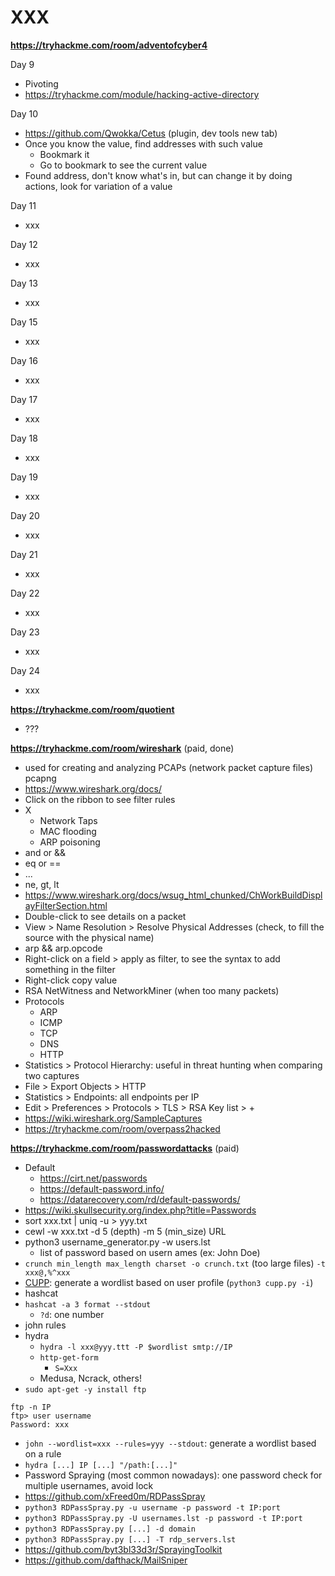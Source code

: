 # XXX

**https://tryhackme.com/room/adventofcyber4**

Day 9

* Pivoting
* https://tryhackme.com/module/hacking-active-directory

Day 10

* https://github.com/Qwokka/Cetus (plugin, dev tools new tab)
* Once you know the value, find addresses with such value
  * Bookmark it
  * Go to bookmark to see the current value
* Found address, don't know what's in, but can change it by doing actions, look for variation of a value

Day 11

* xxx

Day 12

* xxx

Day 13

* xxx

Day 15

* xxx

Day 16

* xxx

Day 17

* xxx

Day 18

* xxx

Day 19

* xxx

Day 20

* xxx

Day 21

* xxx

Day 22

* xxx

Day 23

* xxx

Day 24

* xxx

**https://tryhackme.com/room/quotient**

* ???

**https://tryhackme.com/room/wireshark** (paid, done)

* used for creating and analyzing PCAPs (network packet capture files) pcapng
* https://www.wireshark.org/docs/
* Click on the ribbon to see filter rules
* X
  * Network Taps
  * MAC flooding
  * ARP poisoning
* and or &&
* eq or ==
* ...
* ne, gt, lt
* https://www.wireshark.org/docs/wsug_html_chunked/ChWorkBuildDisplayFilterSection.html
* Double-click to see details on a packet
* View > Name Resolution > Resolve Physical Addresses (check, to fill the source with the physical name)
* arp && arp.opcode
* Right-click on a field > apply as filter, to see the syntax to add something in the filter
* Right-click copy value
* RSA NetWitness and NetworkMiner (when too many packets)
* Protocols
  * ARP
  * ICMP
  * TCP
  * DNS
  * HTTP
* Statistics > Protocol Hierarchy: useful in threat hunting when comparing two captures
* File > Export Objects > HTTP
* Statistics > Endpoints: all endpoints per IP
* Edit > Preferences > Protocols > TLS > RSA Key list > +
* https://wiki.wireshark.org/SampleCaptures
* https://tryhackme.com/room/overpass2hacked

**https://tryhackme.com/room/passwordattacks** (paid)

* Default
  * https://cirt.net/passwords
  * https://default-password.info/
  * https://datarecovery.com/rd/default-passwords/
* https://wiki.skullsecurity.org/index.php?title=Passwords
* sort xxx.txt | uniq -u > yyy.txt
* cewl -w xxx.txt -d 5 (depth) -m 5 (min_size) URL
* python3 username_generator.py -w users.lst
  * list of password based on usern ames (ex: John Doe)
* `crunch min_length max_length charset -o crunch.txt` (too large files) `-t xxx@,%^xxx`
* [CUPP](https://github.com/Mebus/cupp): generate a wordlist based on user profile (`python3 cupp.py -i`)
* hashcat
* `hashcat -a 3 format --stdout`
  * `?d`: one number
* john rules
* hydra
  * `hydra -l xxx@yyy.ttt -P $wordlist smtp://IP`
  * `http-get-form`
    * `S=Xxx`
  * Medusa, Ncrack, others!
* `sudo apt-get -y install ftp`

```
ftp -n IP
ftp> user username
Password: xxx
```

* `john --wordlist=xxx --rules=yyy --stdout`: generate a wordlist based on a rule
* `hydra [...] IP [...] "/path:[...]"`
* Password Spraying (most common nowadays): one password check for multiple usernames, avoid lock
* https://github.com/xFreed0m/RDPassSpray
* `python3 RDPassSpray.py -u username -p password -t IP:port`
* `python3 RDPassSpray.py -U usernames.lst -p password -t IP:port`
* `python3 RDPassSpray.py [...] -d domain`
* `python3 RDPassSpray.py [...] -T rdp_servers.lst`
* https://github.com/byt3bl33d3r/SprayingToolkit
* https://github.com/dafthack/MailSniper